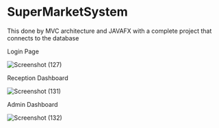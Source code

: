 # SuperMarketSystem
This done by MVC architecture and JAVAFX
with a complete project that connects to the database

Login Page

![Screenshot (127)](https://user-images.githubusercontent.com/87766409/133185820-56382d3e-873d-41a0-9a3a-bb48c53b2461.png)

Reception Dashboard

![Screenshot (131)](https://user-images.githubusercontent.com/87766409/133186072-bd372b29-f0b0-4fca-a40e-666c4b88a71d.png)

Admin Dashboard

![Screenshot (132)](https://user-images.githubusercontent.com/87766409/133186227-db39abb5-c6ae-4784-bfb3-23d28cff9980.png)

